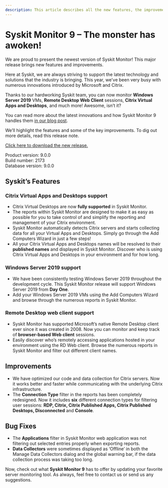 ```yaml
---
description: This article describes all the new features, the improvements, and the bug fixes delivered in Syskit Monitor 9.
---
```


# Syskit Monitor 9 – The monster has awoken!

We are proud to present the newest version of Syskit Monitor! This major release brings new features and improvements.

Here at Syskit, we are always striving to support the latest technology and solutions that the industry is bringing. This year, we've been very busy with numerous innovations introduced by Microsoft and Citrix.

Thanks to our hardworking Syskit team, you can now monitor **Windows Server 2019** VMs, **Remote Desktop Web Client** sessions, **Citrix Virtual Apps and Desktops**, and much more! Awesome, isn’t it?

You can read more about the latest innovations and how Syskit Monitor 9 handles them [in our blog post](https://www.syskit.com/blog/syskit-monitor-9-keeping-up-with-the-latest-technology/).

We’ll highlight the features and some of the key improvements. To dig out more details, read this release note.

[Click here to download the new release.](https://www.syskit.com/products/monitor/download)

Product version: 9.0.0  
Build number: 2173  
Database version: 9.0.0

## Syskit’s Features

### Citrix Virtual Apps and Desktops support

* Citrix Virtual Desktops are now **fully supported** in Syskit Monitor.
* The reports within Syskit Monitor are designed to make it as easy as possible for you to take control of and simplify the reporting and management of your Citrix environment.
* Syskit Monitor automatically detects Citrix servers and starts collecting data for all your Virtual Apps and Desktops. Simply go through the Add Computers Wizard in just a few steps!
* All your Citrix Virtual Apps and Desktops names will be resolved to their **published names** and displayed in Syskit Monitor. Discover who is using Citrix Virtual Apps and Desktops in your environment and for how long.

### Windows Server 2019 support

* We have been consistently testing Windows Server 2019 throughout the development cycle. This Syskit Monitor release will support Windows Server 2019 from **Day One**.
* Add your Windows Server 2019 VMs using the Add Computers Wizard and browse through the numerous reports in Syskit Monitor.

### Remote Desktop web client support

* Syskit Monitor has supported Microsoft’s native Remote Desktop client ever since it was created in 2008. Now you can monitor and keep track of **browser-based Web client** sessions. 
* Easily discover who’s remotely accessing applications hosted in your environment using the RD Web client. Browse the numerous reports in Syskit Monitor and filter out different client names.

## Improvements

* We have optimized our code and data collection for Citrix servers. Now it works better and faster while communicating with the underlying Citrix infrastructure.
* The **Connection Type** filter in the reports has been completely redesigned. Now it includes **six** different connection types for filtering user sessions: **RDP, Citrix, Citrix Published Apps, Citrix Published Desktops, Disconnected** and **Console**.

## Bug Fixes

* The **Applications** filter in Syskit Monitor web application was not filtering out selected entries properly when exporting reports.
* **Data Collectors** were sometimes displayed as ‘Offline’ in both the Manage Data Collectors dialog and the global warning bar, if the data collection process was taking too long.

Now, check out what **Syskit Monitor 9** has to offer by updating your favorite server monitoring tool. As always, feel free to contact us or send us any suggestions.

